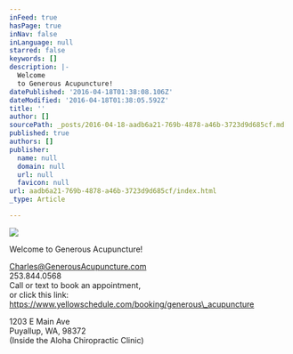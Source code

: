 ```yaml
---
inFeed: true
hasPage: true
inNav: false
inLanguage: null
starred: false
keywords: []
description: |-
  Welcome
  to Generous Acupuncture!
datePublished: '2016-04-18T01:38:08.106Z'
dateModified: '2016-04-18T01:38:05.592Z'
title: ''
author: []
sourcePath: _posts/2016-04-18-aadb6a21-769b-4878-a46b-3723d9d685cf.md
published: true
authors: []
publisher:
  name: null
  domain: null
  url: null
  favicon: null
url: aadb6a21-769b-4878-a46b-3723d9d685cf/index.html
_type: Article

---
```

![](https://the-grid-user-content.s3-us-west-2.amazonaws.com/286a71ae-25f4-42db-bbf2-aea68d4176cc.jpg)

Welcome
to Generous Acupuncture!

Charles@GenerousAcupuncture.com  
253.844.0568  
Call or text to book an appointment,  
or click this
link: https://www.yellowschedule.com/booking/generous\_acupuncture

1203
E Main Ave  
Puyallup, WA, 98372  
(Inside the Aloha Chiropractic Clinic)